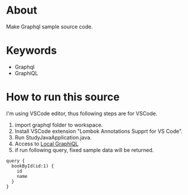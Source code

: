 # About

Make Graphql sample source code.

# Keywords

- Graphql
- GraphiQL

# How to run this source

I'm using VSCode editor, thus following steps are for VSCode.

1. import graphql folder to workspace.
2. Install VSCode extension "Lombok Annotations Supprt for VS Code".
3. Run StudyJavaApplication.java.
4. Access to [Local GraphiQL](http://localhost:8080/graphiql)
5. if run following query, fixed sample data will be returned.

```
query {
  bookById(id:1) {
    id
    name
  }
}
```

